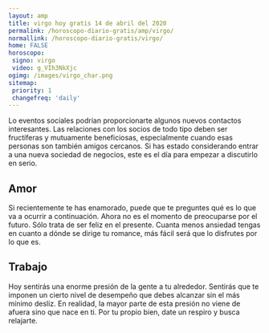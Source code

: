 ```yaml
---
layout: amp
title: virgo hoy gratis 14 de abril del 2020 
permalink: /horoscopo-diario-gratis/amp/virgo/
normallink: /horoscopo-diario-gratis/virgo/
home: FALSE
horoscopo:
 signo: virgo
 video: g_VIh3NkXjc
ogimg: /images/virgo_char.png
sitemap:
 priority: 1
 changefreq: 'daily'
---
```



Lo eventos sociales podrían proporcionarte algunos nuevos contactos interesantes. Las relaciones con los socios de todo tipo deben ser fructíferas y mutuamente beneficiosas, especialmente cuando esas personas son también amigos cercanos. Si has estado considerando entrar a una nueva sociedad de negocios, este es el día para empezar a discutirlo en serio.

## Amor

Si recientemente te has enamorado, puede que te preguntes qué es lo que va a ocurrir a continuación. Ahora no es el momento de preocuparse por el futuro. Sólo trata de ser feliz en el presente. Cuanta menos ansiedad tengas en cuanto a dónde se dirige tu romance, más fácil será que lo disfrutes por lo que es.

## Trabajo

Hoy sentirás una enorme presión de la gente a tu alrededor. Sentirás que te imponen un cierto nivel de desempeño que debes alcanzar sin el más mínimo desliz. En realidad, la mayor parte de esta presión no viene de afuera sino que nace en ti. Por tu propio bien, date un respiro y busca relajarte.